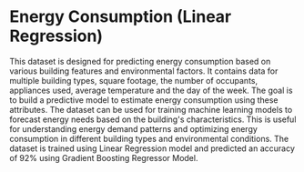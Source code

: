 # Energy Consumption (Linear Regression)
This dataset is designed for predicting energy consumption based on various building features and environmental factors. It contains data for multiple building types, square footage, the number of occupants, appliances used, average temperature and the day of the week. The goal is to build a predictive model to estimate energy consumption using these attributes. The dataset can be used for training machine learning models to forecast energy needs based on the building's characteristics. This is useful for understanding energy demand patterns and optimizing energy consumption in different building types and environmental conditions. 
The dataset is trained using Linear Regression model and predicted an accuracy of 92% using Gradient Boosting Regressor Model.
